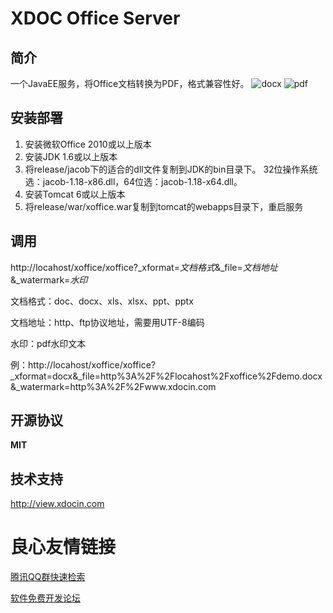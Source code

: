 XDOC Office Server
==========================================

简介
----------------------------------------------
一个JavaEE服务，将Office文档转换为PDF，格式兼容性好。
![docx](https://raw.githubusercontent.com/myeeboy/xoffice/master/web/image/docx.png)
![pdf](https://raw.githubusercontent.com/myeeboy/xoffice/master/web/image/pdf.png)

安装部署
----------------------------------------------
1. 安装微软Office 2010或以上版本
2. 安装JDK 1.6或以上版本
3. 将release/jacob下的适合的dll文件复制到JDK的bin目录下。
   32位操作系统选：jacob-1.18-x86.dll，64位选：jacob-1.18-x64.dll。
4. 安装Tomcat 6或以上版本
5. 将release/war/xoffice.war复制到tomcat的webapps目录下，重启服务

调用
----------------------------------------------
http://locahost/xoffice/xoffice?_xformat=*文档格式*&_file=*文档地址*&_watermark=*水印*

文档格式：doc、docx、xls、xlsx、ppt、pptx

文档地址：http、ftp协议地址，需要用UTF-8编码

水印：pdf水印文本

例：http://locahost/xoffice/xoffice?_xformat=docx&_file=http%3A%2F%2Flocahost%2Fxoffice%2Fdemo.docx&_watermark=http%3A%2F%2Fwww.xdocin.com

开源协议
----------------------------------------------
**MIT**

技术支持
----------------------------------------------
http://view.xdocin.com


 # 良心友情链接

[腾讯QQ群快速检索](http://u.720life.cn/s/8cf73f7c)

[软件免费开发论坛](http://u.720life.cn/s/bbb01dc0)